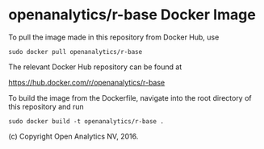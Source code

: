
# openanalytics/r-base Docker Image

To pull the image made in this repository from Docker Hub, use

```
sudo docker pull openanalytics/r-base
```

The relevant Docker Hub repository can be found at


https://hub.docker.com/r/openanalytics/r-base


To build the image from the Dockerfile, navigate into the root directory of this repository and run


```
sudo docker build -t openanalytics/r-base .
```

(c) Copyright Open Analytics NV, 2016.
